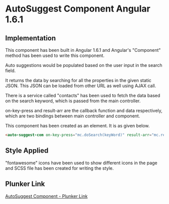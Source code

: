 # AutoSuggest Component Angular 1.6.1


## Implementation

This component has been built in Angular 1.6.1 and Angular's "Component" method has been used to write this component.

Auto suggestions would be populated based on the user input in the search field. 

It returns the data by searching for all the properties in the given static JSON. This JSON can be loaded from other URL as well using AJAX call.

There is a service called "contacts" has been used to fetch the data based on the search keyword, which is passed from the main controller.

on-key-press and result-arr are the callback function and data respectively, which are two bindings between main controller and component.

This component has been created as an element. It is as given below.
```HTML
<auto-suggest-com on-key-press="mc.doSearch(keyWord)" result-arr="mc.resultArr"></auto-suggest-com>

```

## Style Applied

"fontawesome" icons have been used to show different icons in the page and SCSS file has been created for writing the style.

## Plunker Link


[AutoSuggest Component - Plunker Link](https://plnkr.co/edit/5ffaNVgxwc6XCIc4n7th?p=preview) 



